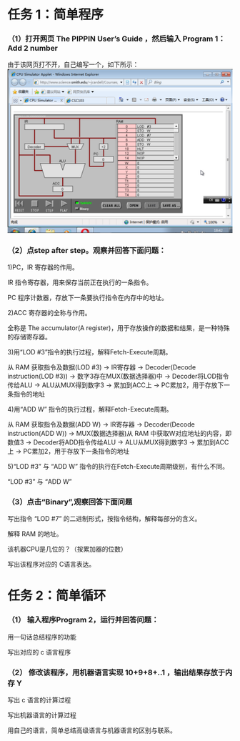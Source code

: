 # 任务 1：简单程序

### （1）打开网页 The PIPPIN User’s Guide ，然后输入 Program 1：Add 2 number

由于该网页打不开，自己编写一个，如下所示：
![](images\QQ截图20181101194448.png)

### （2）点step after step。观察并回答下面问题：

1)PC，IR 寄存器的作用。

IR 指令寄存器，用来保存当前正在执行的一条指令。

PC 程序计数器，存放下一条要执行指令在内存中的地址。

2)ACC 寄存器的全称与作用。

全称是 The accumulator(A register)，用于存放操作的数据和结果，是一种特殊的存储寄存器。

3)用“LOD #3”指令的执行过程，解释Fetch-Execute周期。

从 RAM 获取指令及数据(LOD #3) -> IR寄存器 -> Decoder(Decode instruction(LOD #3)) -> 数字3存在MUX(数据选择器)中 -> Decoder将LOD指令传给ALU -> ALU从MUX得到数字3 -> 累加到ACC上 -> PC累加2，用于存放下一条指令的地址

4)用“ADD W” 指令的执行过程，解释Fetch-Execute周期。

从 RAM 获取指令及数据(ADD W) -> IR寄存器 -> Decoder(Decode instruction(ADD W)) -> MUX(数据选择器)从 RAM 中获取W对应地址的内容，即数值3 -> Decoder将ADD指令传给ALU -> ALU从MUX得到数字3 -> 累加到ACC上 -> PC累加2，用于存放下一条指令的地址

5)“LOD #3” 与 “ADD W” 指令的执行在Fetch-Execute周期级别，有什么不同。

“LOD #3” 与 “ADD W” 

### （3）点击“Binary”,观察回答下面问题

写出指令 “LOD #7” 的二进制形式，按指令结构，解释每部分的含义。

解释 RAM 的地址。

该机器CPU是几位的？（按累加器的位数）

写出该程序对应的 C语言表达。

# 任务 2：简单循环

### （1） 输入程序Program 2，运行并回答问题：

用一句话总结程序的功能

写出对应的 c 语言程序

### （2） 修改该程序，用机器语言实现 10+9+8+..1 ，输出结果存放于内存 Y

写出 c 语言的计算过程

写出机器语言的计算过程

用自己的语言，简单总结高级语言与机器语言的区别与联系。
